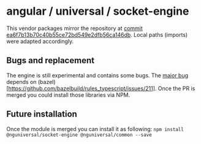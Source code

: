 # angular / universal / socket-engine

This vendor packages mirror the repository at [commit ea6f7b13b70c40b55ce72bd549e2dfb56ca146db](https://github.com/angular/universal/commit/ea6f7b13b70c40b55ce72bd549e2dfb56ca146db). Local paths (imports) were adapted accordingly.

## Bugs and replacement

The engine is still experimental and contains some bugs. The [major bug]([https://github.com/angular/universal/pull/1003]) depends on (bazel)[https://github.com/bazelbuild/rules_typescript/issues/211]. Once the PR is merged you could install those libraries via NPM.

## Future installation

Once the module is merged you can install it as following: `npm install @nguniversal/socket-engine @nguniversal/common --save`
